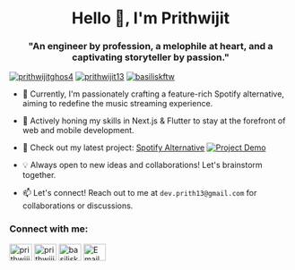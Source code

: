 <h1 align="center">Hello 👋, I'm Prithwijit</h1>
<h3 align="center">"An engineer by profession, a melophile at heart, and a captivating storyteller by passion."</h3>

<p align="left"> 
  <a href="https://twitter.com/prithwijitghos4" target="blank"><img src="https://img.shields.io/twitter/follow/prithwijitghos4?logo=twitter&style=for-the-badge" alt="prithwijitghos4" /></a>
  <a href="https://github.com/prithwijit13" target="blank"><img src="https://img.shields.io/github/followers/prithwijit13?style=for-the-badge&logo=github" alt="prithwijit13" /></a>
  <a href="https://www.linkedin.com/in/basiliskftw" target="blank"><img src="https://img.shields.io/badge/LinkedIn-Connect-blue?style=for-the-badge&logo=linkedin" alt="basiliskftw" /></a>
</p>

- 🔭 Currently, I'm passionately crafting a feature-rich Spotify alternative, aiming to redefine the music streaming experience.

- 🌱 Actively honing my skills in Next.js & Flutter to stay at the forefront of web and mobile development.

- 🚀 Check out my latest project: [Spotify Alternative](#) [![Project Demo](https://img.shields.io/badge/Demo-Watch-orange?style=for-the-badge)](#)

- 💡 Always open to new ideas and collaborations! Let's brainstorm together.

- 📫 Let's connect! Reach out to me at `dev.prith13@gmail.com` for collaborations or discussions.

<h3 align="left">Connect with me:</h3>
<p align="left">
  <a href="https://twitter.com/prithwijitghos4" target="blank"><img align="center" src="https://raw.githubusercontent.com/rahuldkjain/github-profile-readme-generator/master/src/images/icons/Social/twitter.svg" alt="prithwijitghos4" height="30" width="40" /></a>
  <a href="https://github.com/prithwijit13" target="blank"><img align="center" src="https://raw.githubusercontent.com/rahuldkjain/github-profile-readme-generator/master/src/images/icons/Social/github.svg" alt="prithwijit13" height="30" width="40" /></a>
  <a href="https://www.linkedin.com/in/basiliskftw" target="blank"><img align="center" src="https://raw.githubusercontent.com/rahuldkjain/github-profile-readme-generator/master/src/images/icons/Social/linkedin.svg" alt="basiliskftw" height="30" width="40" /></a>
  <a href="mailto:dev.prith13@gmail.com" target="blank"><img align="center" src="https://raw.githubusercontent.com/rahuldkjain/github-profile-readme-generator/master/src/images/icons/Social/mail.svg" alt="Email" height="30" width="40" /></a>
</p>
